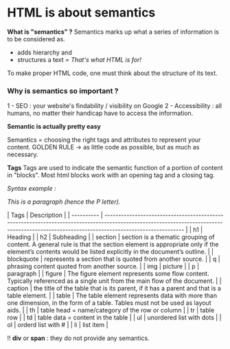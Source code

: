 # HTML is about semantics

**What is "semantics" ?**
Semantics marks up what a series of information is to be considered as. 
- adds hierarchy and
- structures a text
*= That's what HTML is for!*

To make proper HTML code, one must think about the structure of its text. 

### Why is semantics so important ?

1 - SEO : your website's findability / visibility on Google
2 - Accessibility : all humans, no matter their handicap have to access the information.

**Semantic is actually pretty easy** 

Semantics =  choosing the right tags and attributes to represent your content. 
GOLDEN RULE -> as little code as possible, but as much as necessary.

**Tags**
Tags are used to indicate the semantic function of a portion of content in "blocks". Most html blocks work with an opening tag and a closing tag.

*Syntax example :*
*<p>This is a paragraph (hence the P letter).</p>*
| Tags       | Description                                                                                                                                                                               |
| ---------- | ----------------------------------------------------------------------------------------------------------------------------------------------------------------------------------------- |
| h1         | Heading                                                                                                                                                                                   |
| h2         | Subheading                                                                                                                                                                                |
| section    | section is a thematic grouping of content. A general rule is that the section element is appropriate only if the element’s contents would be listed explicitly in the document’s outline. |
| blockquote | represents a section that is quoted from another source.                                                                                                                                  |
| q          | phrasing content quoted from another source.                                                                                                                                              |
| img        | picture                                                                                                                                                                                   |
| p          | paragraph                                                                                                                                                                                 |
| figure     | The figure element represents some flow content. Typically referenced as a single unit from the main flow of the document.                                                                |
| caption    | the title of the table that is its parent, if it has a parent and that is a table element.                                                                                                |
| table      | The table element represents data with more than one dimension, in the form of a table. Tables must not be used as layout aids.                                                           |
| th         | table head = name/category of the row or column                                                                                                                                           |
| tr         | table row                                                                                                                                                                                 |
| td         | table data = content in the table                                                                                                                                                         |
| ul         | unordered list with dots                                                                                                                                                                  |
| ol         | orderd list with #                                                                                                                                                                        |
| li         | list item                                                                                                                                                                                 |


!! **div** or **span** : they do not provide any semantics.
